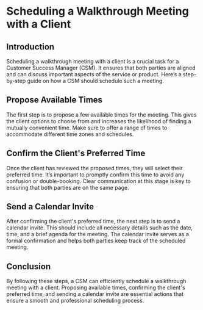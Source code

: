 # Scheduling a Walkthrough Meeting with a Client

## Introduction

Scheduling a walkthrough meeting with a client is a crucial task for a Customer Success Manager (CSM). It ensures that both parties are aligned and can discuss important aspects of the service or product. Here’s a step-by-step guide on how a CSM should schedule such a meeting.

## Propose Available Times

The first step is to propose a few available times for the meeting. This gives the client options to choose from and increases the likelihood of finding a mutually convenient time. Make sure to offer a range of times to accommodate different time zones and schedules.

## Confirm the Client's Preferred Time

Once the client has reviewed the proposed times, they will select their preferred time. It’s important to promptly confirm this time to avoid any confusion or double-booking. Clear communication at this stage is key to ensuring that both parties are on the same page.

## Send a Calendar Invite

After confirming the client's preferred time, the next step is to send a calendar invite. This should include all necessary details such as the date, time, and a brief agenda for the meeting. The calendar invite serves as a formal confirmation and helps both parties keep track of the scheduled meeting.

## Conclusion

By following these steps, a CSM can efficiently schedule a walkthrough meeting with a client. Proposing available times, confirming the client's preferred time, and sending a calendar invite are essential actions that ensure a smooth and professional scheduling process.